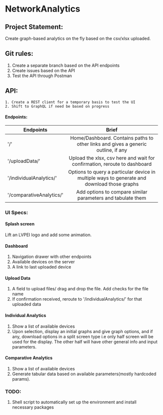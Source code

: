 # NetworkAnalytics

## Project Statement:

Create graph-based analytics on the fly based on the csv/xlsx uploaded.

## Git rules:
1. Create a separate branch based on the API endpoints 
2. Create issues based on the API
3. Test the API through Postman

## API:
```
1. Create a REST client for a temporary basis to test the UI
2. Shift to GraphQL if need be based on progress
```

#### Endpoints:

| Endpoints | Brief           |
| ------|:-------------:|
| '/'                           | Home/Dashboard. Contains paths to other links and gives a generic outline, if any |
| '/uploadData/'                | Upload the xlsx, csv here and wait for confirmation, reroute to dashboard |
| '/individualAnalytics/'       | Options to query a particular device in multiple ways to generate and download those graphs | 
| '/comparativeAnalytics/'      | Add options to compare similar parameters and tabulate them |

### UI Specs:

#### Splash screen
Lift an LVPEI logo and add some animation.

#### Dashboard
1. Navigation drawer with other endpoints
2. Available devices on the server
3. A link to last uploaded device

#### Upload Data
1. A field to upload files/ drag and drop the file. Add checks for the file name
2. If confirmation received, reroute to '/individualAnalytics/' for that uploaded data

#### Individual Analytics 
1. Show a list of available devices 
2. Upon selection, display an initial graphs and give graph options, and if any, download options in a split screen type i.e only half screen will be used for the display. The other half will have other general info and input parameters. 

#### Comparative Analytics 
1. Show a list of available devices
2. Generate tabular data based on available parameters(mostly hardcoded params).


### TODO:
1. Shell script to automatically set up the environment and install necessary packages
